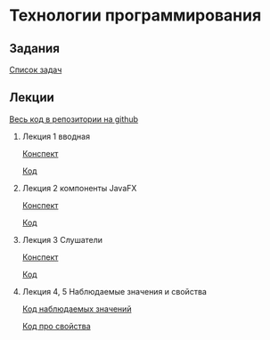 # Технологии программирования

## Задания

[Список задач](tasks-interface.md)

## Лекции

[Весь код в репозитории на github](https://github.com/iposov/students-site/tree/master/21spring/prog-tech/code/src)

1. Лекция 1 вводная

    [Конспект](lecture1.md)

    [Код](https://github.com/iposov/students-site/blob/master/21spring/prog-tech/code/src/javafxexamples/JavaFXHelloWorld.java)

2. Лекция 2 компоненты JavaFX

    [Конспект](lecture2.md)
    
    [Код](https://github.com/iposov/students-site/blob/master/21spring/prog-tech/code/src/javafxexamples/ControlsAndPanes.java)

3. Лекция 3 Слушатели

   [Конспект](lecture3.md)

   [Код](https://github.com/iposov/students-site/blob/master/21spring/prog-tech/code/src/javafxexamples/ListenersExamples.java)

4. Лекция 4, 5 Наблюдаемые значения и свойства

   [Код наблюдаемых значений](https://github.com/iposov/students-site/blob/master/21spring/prog-tech/code/src/javafxexamples/ObservablesExample.java)
   
   [Код про свойства](https://github.com/iposov/students-site/blob/master/21spring/prog-tech/code/src/javafxexamples/ObservablesInTheInterfaceExample.java)
